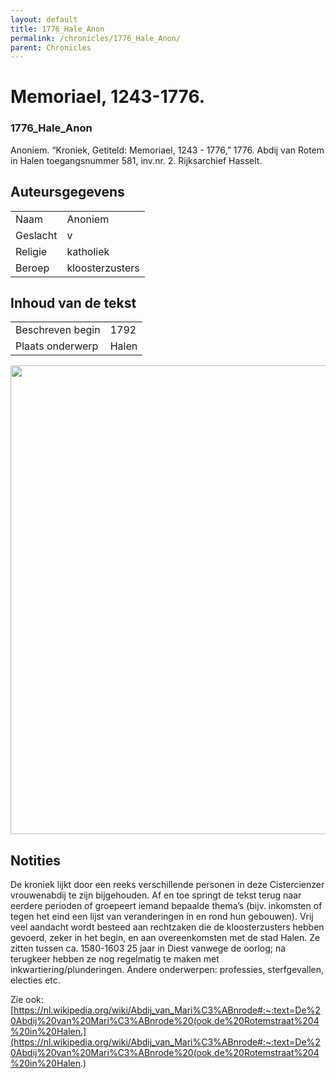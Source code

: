 ```yaml
---
layout: default
title: 1776_Hale_Anon
permalink: /chronicles/1776_Hale_Anon/
parent: Chronicles
--- 
```



# Memoriael, 1243-1776. 

### 1776_Hale_Anon 

Anoniem. “Kroniek, Getiteld: Memoriael, 1243 - 1776,” 1776. Abdij van Rotem in Halen toegangsnummer 581, inv.nr. 2. Rijksarchief Hasselt. 

## Auteursgegevens 

| | | 
| --------------- | --------------- | 
| Naam |  Anoniem | 
| Geslacht | v | 
| Religie | katholiek | 
| Beroep | kloosterzusters | 

## Inhoud van de tekst 

| | | 
| --------------- | --------------- | 
| Beschreven begin | 1792 | 
| Plaats onderwerp | Halen | 

[<img src="..\..\barplots_chronicles\1776_Hale_Anon.jpg" width="750"/>](..\..\barplots_chronicles\1776_Hale_Anon.jpg) 

## Notities 

De kroniek lijkt door een reeks verschillende personen in deze Cistercienzer vrouwenabdij te zijn bijgehouden. Af en toe springt de tekst terug naar eerdere perioden of groepeert iemand bepaalde thema’s (bijv. inkomsten of tegen het eind een lijst van veranderingen in en rond hun gebouwen). Vrij veel aandacht wordt besteed aan rechtzaken die de kloosterzusters hebben gevoerd, zeker in het begin, en aan overeenkomsten met de stad Halen. Ze zitten tussen ca. 1580-1603 25 jaar in Diest vanwege de oorlog; na terugkeer hebben ze nog regelmatig te maken met inkwartiering/plunderingen. Andere onderwerpen: professies, sterfgevallen, electies etc.

Zie ook: 
[https://nl.wikipedia.org/wiki/Abdij_van_Mari%C3%ABnrode#:~:text=De%20Abdij%20van%20Mari%C3%ABnrode%20(ook,de%20Rotemstraat%204%20in%20Halen.](https://nl.wikipedia.org/wiki/Abdij_van_Mari%C3%ABnrode#:~:text=De%20Abdij%20van%20Mari%C3%ABnrode%20(ook,de%20Rotemstraat%204%20in%20Halen.)